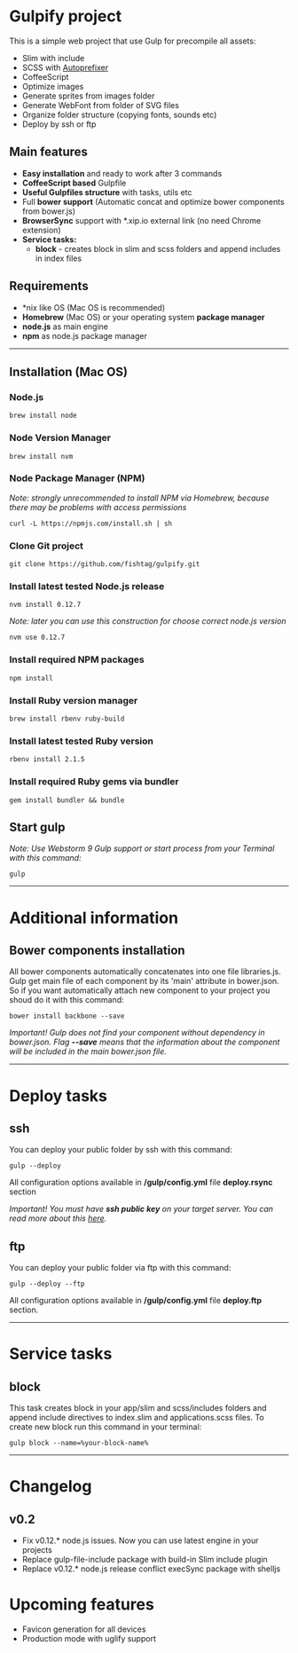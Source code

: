 Gulpify project
=======
This is a simple web project that use Gulp for precompile all assets:

- Slim with include
- SCSS with [Autoprefixer](https://github.com/postcss/autoprefixer-core)
- CoffeeScript
- Optimize images
- Generate sprites from images folder
- Generate WebFont from folder of SVG files
- Organize folder structure (copying fonts, sounds etc)
- Deploy by ssh or ftp

## Main features

- **Easy installation** and ready to work after 3 commands
- **CoffeeScript based** Gulpfile 
- **Useful Gulpfiles structure** with tasks, utils etc
- Full **bower support** (Automatic concat and optimize bower components from bower.js)
- **BrowserSync** support with *.xip.io external link (no need Chrome extension)
- **Service tasks:**
  - **block** - creates block in slim and scss folders and append includes in index files
 
## Requirements
- *nix like OS (Mac OS is recommended)
- **Homebrew** (Mac OS) or your operating system **package manager**
- **node.js** as main engine
- **npm** as node.js package manager

----

## Installation (Mac OS)
### Node.js
`brew install node`

### Node Version Manager
`brew install nvm`

### Node Package Manager (NPM)
*Note: strongly unrecommended to install NPM via Homebrew, because there may be problems with access permissions*

`curl -L https://npmjs.com/install.sh | sh`
### Clone Git project
`git clone https://github.com/fishtag/gulpify.git`

### Install latest tested Node.js release
`nvm install 0.12.7`

*Note: later you can use this construction for choose correct node.js version*

`nvm use 0.12.7`

### Install required NPM packages
`npm install`

### Install Ruby version manager
`brew install rbenv ruby-build`

### Install latest tested Ruby version
`rbenv install 2.1.5`

### Install required Ruby gems via bundler
`gem install bundler && bundle`

## Start gulp
*Note: Use Webstorm 9 Gulp support or start process from your Terminal with this command:*

`gulp`

----
# Additional information
## Bower components installation
All bower components automatically concatenates into one file libraries.js. Gulp get main file of each component by its 'main' attribute in bower.json. So if you want automatically attach new component to your project you shoud do it with this command:

`bower install backbone --save`

*Important! Gulp does not find your component without dependency in bower.json. Flag **--save** means that the information about the component will be included in the main bower.json file.*

----

# Deploy tasks
## ssh
You can deploy your public folder by ssh with this command:

`gulp --deploy`

All configuration options available in **/gulp/config.yml** file **deploy.rsync** section

*Important! You must have **ssh public key** on your target server. You can read more about this [here](https://www.digitalocean.com/community/tutorials/how-to-set-up-ssh-keys--2).*

## ftp
You can deploy your public folder via ftp with this command:

`gulp --deploy --ftp`

All configuration options available in **/gulp/config.yml** file **deploy.ftp** section.

----

# Service tasks
## block
This task creates block in your app/slim and scss/includes folders and append include directives to index.slim and applications.scss files. To create new block run this command in your terminal:

`gulp block --name=%your-block-name%`

----

# Changelog

## v0.2
- Fix v0.12.* node.js issues. Now you can use latest engine in your projects
- Replace gulp-file-include package with build-in Slim include plugin
- Replace v0.12.* node.js release conflict execSync package with shelljs

# Upcoming features

- Favicon generation for all devices
- Production mode with uglify support
